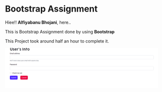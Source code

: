 # Bootstrap Assignment

Hiee!! **Alfiyabanu Bhojani**, here..

This is Bootstrap Assignment done by using **Bootstrap**

This Project took around half an hour  to complete it.

![alt text](./output/Screenshot%20from%202022-08-25%2016-43-45.png)
